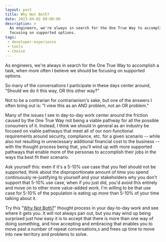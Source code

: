 ```yaml
---
layout: post
title: Why Not Both?
date: 2023-04-02 00:00:00
description: >
  As engineers, we're always in search for the One True Way to accomplish a task, when more often I believe we should be
  focusing on supported options.
tags:
 - developer-experience
 - tools
 - choice
---
```


As engineers, we're always in search for the One True Way to accomplish a task, when more often I believe we should be
focusing on supported options.

So many of the conversations I participate in these days center around, "Should we do it this way, OR this other way?"

Not to be a contrarian for contrarianism's sake, but one of the answers I often bring out is: "I view this as an AND
problem, not an OR problem."

Many of the issues I see in day-to-day work center around the friction caused by the One True Way not being a viable
pathway for all the possible consumers of it. Instead, I think we should in general as an industry be focused on viable
pathways that meet all of our non-functional requirements around security, compliance, etc. for a given scenario --
while also not resulting in unnecessary additional financial cost to the business -- with the thought process being
that, you'll wind up with more supported pathways that enable more of the personas to accomplish their jobs in the ways
tha best fit their scenario.

Ask yourself this: even if it's a 5-10% use case that you feel should not be supported, think about the disproportionate
amount of time you spend continuously re-justifying to yourself and your stakeholders why you don't support that 5-10%
use case, when if you just did, you'd avoid this entirely and move on to other more value-added work. I'm willing to be
that use case for 5-10% of the population is eating up _more_ than 5-10% of your time talking about it.

Try this "[Why Not Both?](https://knowyourmeme.com/memes/why-not-both-why-dont-we-have-both)" thought process in your
day-to-day work and see where it gets you. It will not always pan out, but you may wind up being surprised just how easy
it is to accept that there is more than one way of doing something, and how accepting and embracing that enables you to
move past a number of repeat conversations,s and frees up time to move into new territory and problems to solve.
